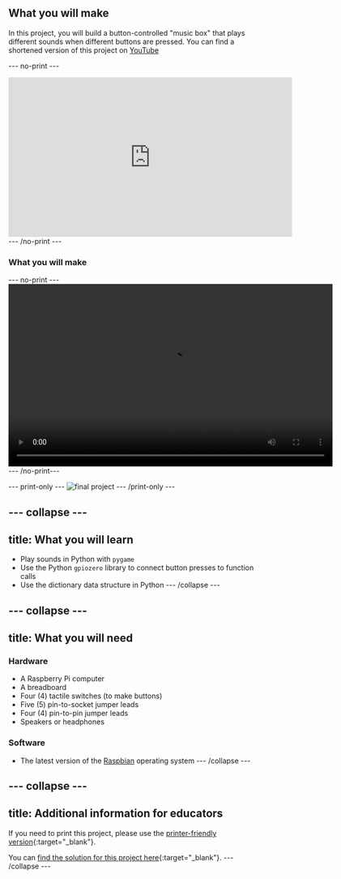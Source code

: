 ## What you will make

In this project, you will build a button-controlled "music box" that plays different sounds when different buttons are pressed. You can find a shortened version of this project on [YouTube](https://www.youtube.com/watch?v=2izvSzQWYak&feature=youtu.be)

--- no-print ---
<iframe width="560" height="315" src="https://www.youtube.com/embed/2izvSzQWYak" frameborder="0" allow="accelerometer; autoplay; encrypted-media; gyroscope; picture-in-picture" allowfullscreen></iframe>
--- /no-print ---

### What you will make

--- no-print ---
<video width="640" height="360" controls>
<source src="images/gpio-music-box-final.webm" type="video/webm">
Your browser does not support WebM video — try Firefox or Chrome.
</video>
--- /no-print---

--- print-only ---
![final project](images/gpio-music-box-final.jpg)
--- /print-only ---


--- collapse ---
---
title: What you will learn
---
- Play sounds in Python with `pygame`
- Use the Python `gpiozero` library to connect button presses to function calls
- Use the dictionary data structure in Python
--- /collapse ---

--- collapse ---
---
title: What you will need
---

### Hardware
- A Raspberry Pi computer
- A breadboard
- Four (4) tactile switches (to make buttons)
- Five (5) pin-to-socket jumper leads
- Four (4) pin-to-pin jumper leads
- Speakers or headphones

### Software
- The latest version of the [Raspbian](https://www.raspberrypi.org/downloads/raspbian/) operating system
--- /collapse ---

--- collapse ---
---
title: Additional information for educators
---

If you need to print this project, please use the [printer-friendly version](https://projects.raspberrypi.org/en/projects/gpio-music-box/print){:target="_blank"}.

You can [find the solution for this project here](https://rpf.io/p/en/gpio-music-box-get){:target="_blank"}.
--- /collapse ---

